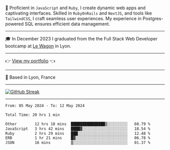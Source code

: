 📖 Proficient in `JavaScript` and `Ruby`, I create dynamic web apps and captivating interfaces. Skilled in `RubyOnRails` and `NextJS`, and tools like `TailwindCSS`, I craft seamless user experiences. My experience in Postgres-powered SQL ensures efficient data management.

***

🎓 In December 2023 I graduated from the the Full Stack Web Developer bootcamp at [Le Wagon](https://www.lewagon.com/) in Lyon.

***

👉 <a href="https://www.davidlau.dev/" target="_blank">View my portfolio</a> 👈

***

📍 Based in Lyon, France

***

[![GitHub Streak](https://streak-stats.demolab.com?user=kaimunlau&theme=github-dark&hide_border=true)](https://git.io/streak-stats)

***

<!--START_SECTION:waka-->

```txt
From: 05 May 2024 - To: 12 May 2024

Total Time: 20 hrs 1 min

Other        12 hrs 10 mins  ███████████████▒░░░░░░░░░   60.79 %
JavaScript   3 hrs 42 mins   ████▓░░░░░░░░░░░░░░░░░░░░   18.54 %
Ruby         2 hrs 29 mins   ███░░░░░░░░░░░░░░░░░░░░░░   12.48 %
ERB          1 hr 21 mins    █▓░░░░░░░░░░░░░░░░░░░░░░░   06.78 %
JSON         16 mins         ▒░░░░░░░░░░░░░░░░░░░░░░░░   01.37 %
```

<!--END_SECTION:waka-->
